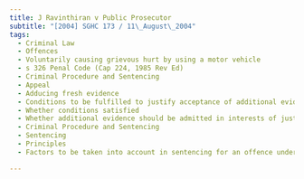 ```yaml
---
title: J Ravinthiran v Public Prosecutor 
subtitle: "[2004] SGHC 173 / 11\_August\_2004"
tags:
  - Criminal Law
  - Offences
  - Voluntarily causing grievous hurt by using a motor vehicle
  - s 326 Penal Code (Cap 224, 1985 Rev Ed)
  - Criminal Procedure and Sentencing
  - Appeal
  - Adducing fresh evidence
  - Conditions to be fulfilled to justify acceptance of additional evidence
  - Whether conditions satisfied
  - Whether additional evidence should be admitted in interests of justice if conditions not satisfied
  - Criminal Procedure and Sentencing
  - Sentencing
  - Principles
  - Factors to be taken into account in sentencing for an offence under s 326 Penal Code (Cap 224, 1985 Rev Ed)

---
```


